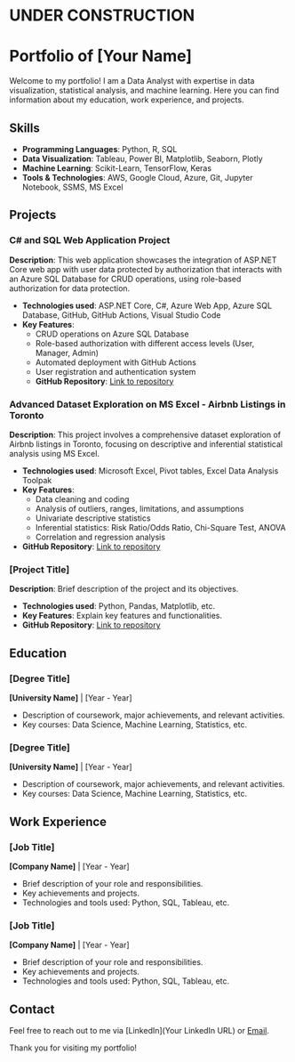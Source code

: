 # UNDER CONSTRUCTION

# Portfolio of [Your Name]

Welcome to my portfolio! I am a Data Analyst with expertise in data visualization, statistical analysis, and machine learning. Here you can find information about my education, work experience, and projects.

## Skills

- **Programming Languages**: Python, R, SQL
- **Data Visualization**: Tableau, Power BI, Matplotlib, Seaborn, Plotly
- **Machine Learning**: Scikit-Learn, TensorFlow, Keras
- **Tools & Technologies**: AWS, Google Cloud, Azure, Git, Jupyter Notebook, SSMS, MS Excel


## Projects

### C# and SQL Web Application Project
**Description**: This web application showcases the integration of ASP.NET Core web app with user data protected by authorization that interacts with an Azure SQL Database for CRUD operations, using role-based authorization for data protection.

- **Technologies used**: ASP.NET Core, C#, Azure Web App, Azure SQL Database, GitHub, GitHub Actions, Visual Studio Code
- **Key Features**:
  - CRUD operations on Azure SQL Database
  - Role-based authorization with different access levels (User, Manager, Admin)
  - Automated deployment with GitHub Actions
  - User registration and authentication system
  - **GitHub Repository**: [Link to repository](https://github.com/brandaovh/dotnetsql)

### Advanced Dataset Exploration on MS Excel - Airbnb Listings in Toronto
**Description**: This project involves a comprehensive dataset exploration of Airbnb listings in Toronto, focusing on descriptive and inferential statistical analysis using MS Excel.

- **Technologies used**: Microsoft Excel, Pivot tables, Excel Data Analysis Toolpak
- **Key Features**:
  - Data cleaning and coding
  - Analysis of outliers, ranges, limitations, and assumptions
  - Univariate descriptive statistics
  - Inferential statistics: Risk Ratio/Odds Ratio, Chi-Square Test, ANOVA
  - Correlation and regression analysis
- **GitHub Repository**: [Link to repository](URL)

### [Project Title]
**Description**: Brief description of the project and its objectives.

- **Technologies used**: Python, Pandas, Matplotlib, etc.
- **Key Features**: Explain key features and functionalities.
- **GitHub Repository**: [Link to repository](URL)

## Education

### [Degree Title]
**[University Name]** | [Year - Year]

- Description of coursework, major achievements, and relevant activities.
- Key courses: Data Science, Machine Learning, Statistics, etc.

### [Degree Title]
**[University Name]** | [Year - Year]

- Description of coursework, major achievements, and relevant activities.
- Key courses: Data Science, Machine Learning, Statistics, etc.

## Work Experience

### [Job Title]
**[Company Name]** | [Year - Year]

- Brief description of your role and responsibilities.
- Key achievements and projects.
- Technologies and tools used: Python, SQL, Tableau, etc.

### [Job Title]
**[Company Name]** | [Year - Year]

- Brief description of your role and responsibilities.
- Key achievements and projects.
- Technologies and tools used: Python, SQL, Tableau, etc.

## Contact

Feel free to reach out to me via [LinkedIn](Your LinkedIn URL) or [Email](mailto:YourEmail@example.com).

Thank you for visiting my portfolio!
